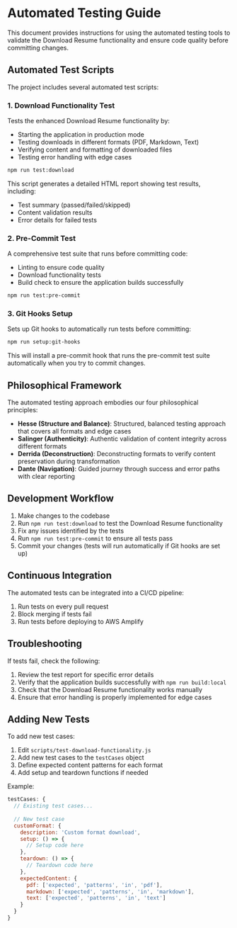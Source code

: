# Automated Testing Guide

This document provides instructions for using the automated testing tools to validate the Download Resume functionality and ensure code quality before committing changes.

## Automated Test Scripts

The project includes several automated test scripts:

### 1. Download Functionality Test

Tests the enhanced Download Resume functionality by:
- Starting the application in production mode
- Testing downloads in different formats (PDF, Markdown, Text)
- Verifying content and formatting of downloaded files
- Testing error handling with edge cases

```bash
npm run test:download
```

This script generates a detailed HTML report showing test results, including:
- Test summary (passed/failed/skipped)
- Content validation results
- Error details for failed tests

### 2. Pre-Commit Test

A comprehensive test suite that runs before committing code:
- Linting to ensure code quality
- Download functionality tests
- Build check to ensure the application builds successfully

```bash
npm run test:pre-commit
```

### 3. Git Hooks Setup

Sets up Git hooks to automatically run tests before committing:

```bash
npm run setup:git-hooks
```

This will install a pre-commit hook that runs the pre-commit test suite automatically when you try to commit changes.

## Philosophical Framework

The automated testing approach embodies our four philosophical principles:

- **Hesse (Structure and Balance)**: Structured, balanced testing approach that covers all formats and edge cases
- **Salinger (Authenticity)**: Authentic validation of content integrity across different formats
- **Derrida (Deconstruction)**: Deconstructing formats to verify content preservation during transformation
- **Dante (Navigation)**: Guided journey through success and error paths with clear reporting

## Development Workflow

1. Make changes to the codebase
2. Run `npm run test:download` to test the Download Resume functionality
3. Fix any issues identified by the tests
4. Run `npm run test:pre-commit` to ensure all tests pass
5. Commit your changes (tests will run automatically if Git hooks are set up)

## Continuous Integration

The automated tests can be integrated into a CI/CD pipeline:

1. Run tests on every pull request
2. Block merging if tests fail
3. Run tests before deploying to AWS Amplify

## Troubleshooting

If tests fail, check the following:

1. Review the test report for specific error details
2. Verify that the application builds successfully with `npm run build:local`
3. Check that the Download Resume functionality works manually
4. Ensure that error handling is properly implemented for edge cases

## Adding New Tests

To add new test cases:

1. Edit `scripts/test-download-functionality.js`
2. Add new test cases to the `testCases` object
3. Define expected content patterns for each format
4. Add setup and teardown functions if needed

Example:

```javascript
testCases: {
  // Existing test cases...
  
  // New test case
  customFormat: {
    description: 'Custom format download',
    setup: () => {
      // Setup code here
    },
    teardown: () => {
      // Teardown code here
    },
    expectedContent: {
      pdf: ['expected', 'patterns', 'in', 'pdf'],
      markdown: ['expected', 'patterns', 'in', 'markdown'],
      text: ['expected', 'patterns', 'in', 'text']
    }
  }
}
```
